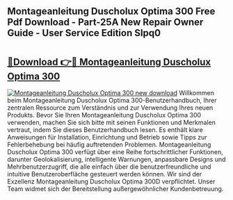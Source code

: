 ## Montageanleitung Duscholux Optima 300 Free Pdf Download - Part-25A New Repair Owner Guide - User Service Edition SIpq0

# <h2><a href="http://df7k0wf.blite.top/?on=Montageanleitung+Duscholux+Optima+300">🔗Download 👉🔴 Montageanleitung Duscholux Optima 300</a></h2>

[![Montageanleitung Duscholux Optima 300 new download](https://i.imgur.com/lujVjoI.png)](http://df7k0wf.blite.top/?on=Montageanleitung+Duscholux+Optima+300)
Willkommen beim Montageanleitung Duscholux Optima 300-Benutzerhandbuch, Ihrer zentralen Ressource zum Verständnis und zur Verwendung Ihres neuen Produkts. Bevor Sie Ihren Montageanleitung Duscholux Optima 300 verwenden, machen Sie sich bitte mit seinen Funktionen und Merkmalen vertraut, indem Sie dieses Benutzerhandbuch lesen. Es enthält klare Anweisungen für Installation, Einrichtung und Betrieb sowie Tipps zur Fehlerbehebung bei häufig auftretenden Problemen. Montageanleitung Duscholux Optima 300 verfügt über eine Reihe fortschrittlicher Funktionen, darunter Geolokalisierung, intelligente Warnungen, anpassbare Designs und Mehrbenutzerzugriff, die alle einfach über die benutzerfreundliche und intuitive Benutzeroberfläche gesteuert werden können. Wir sind der Exzellenz Montageanleitung Duscholux Optima 300D verpflichtet. Unser Team widmet sich der Bereitstellung außergewöhnlicher Kundenbetreuung.
